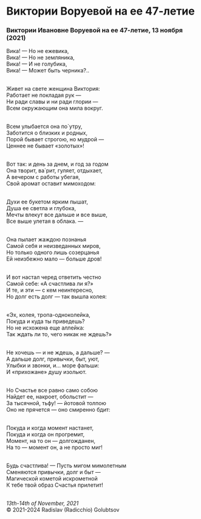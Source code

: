<style>p{text-align:left}</style>
# Виктории Воруевой на ее 47-летие

### Виктории Ивановне Воруевой на ее 47-летие, 13 ноября (2021)

Вика! &mdash; Но не ежевика,<br />
Вика! &mdash; Но не земляника,<br />
Вика! &mdash; И не голубика,<br />
Вика! &mdash; Может быть черника?..

<br />Живет на свете женщина Виктория:<br />
Работает не покладая рук &mdash;<br />
Ни ради славы и ни ради глории &mdash;<br />
Всем окружающим она мила вокруг.

<br />Всем улыбается она по\`утру,<br />
Заботится о близких и родных,<br />
Порой бывает строгою, но мудрой &mdash;<br />
Ценнее не бывает &laquo;золотых&raquo;!

<br />Вот так: и день за днем, и год за годом<br />
Она творит, ва\`рит, гуляет, отдыхает,<br />
А вечером с работы убегая,<br />
Свой аромат оставит мимоходом:

<br />Духи ее букетом ярким пышат,<br />
Душа ее светла и глубока,<br />
Мечты влекут все дальше и все выше,<br />
Все выше улетая в облака. &mdash;

<br />Она пылает жаждою познанья<br />
Самой себя и неизведанных миров,<br />
Но только одного лишь созерцанья<br />
Ей неизбежно мало &mdash; больше дров!

<br />И вот настал черед ответить честно<br />
Самой себе: &laquo;А счастлива ли я?&raquo;<br />
И те, и эти &mdash; с кем неинтересно,<br />
Но долг есть долг &mdash; так вышла колея:

<br />&laquo;Эх, колея, тропа-одноколейка,<br />
Покуда и куда ты приведешь?<br />
Но не исхожена еще аллейка:<br />
Так ждать ли то, чего никак не ждешь?&raquo;

<br />Не хочешь &mdash; и не ждешь, а дальше? &mdash;<br />
А дальше долг, привычки, быт, уют,<br />
Улыбки и звонки, и... море фальши:<br />
И &laquo;прихожане&raquo; душу изольют.

<br />Но Счастье все равно само собою<br />
Найдет ее, накроет, обольстит &mdash;<br />
За тысячной, тьфу! &mdash; йотовой толпою<br />
Оно не прячется &mdash; оно смиренно бдит:

<br />Покуда и когда момент настанет,<br />
Покуда и когда он прогремит,<br />
Момент, на то он &mdash; долгожданен,<br />
На то &mdash; момент он, а не просто миг!

<br />Будь счастлива! &mdash; Пусть мигом мимолетным<br />
Сменяются привычки, долг и быт &mdash;<br />
Магической кометой искрометной<br />
К тебе твой образ Счастья прилетит!

<br />*13th-14th of November, 2021*<br />
&copy; 2021-2024 Radislav (Radicchio) Golubtsov
